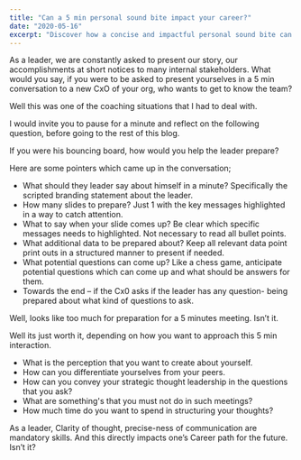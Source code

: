 ```yaml
---
title: "Can a 5 min personal sound bite impact your career?"
date: "2020-05-16"
excerpt: "Discover how a concise and impactful personal sound bite can significantly influence your career trajectory."
---
```


As a leader, we are constantly asked to present our story, our accomplishments at short notices to many internal stakeholders. What would you say, if you were to be asked to present yourselves in a 5 min conversation to a new CxO of your org, who wants to get to know the team?

Well this was one of the coaching situations that I had to deal with.

I would invite you to pause for a minute and reflect on the following question, before going to the rest of this blog.

If you were his bouncing board, how would you help the leader prepare?

Here are some pointers which came up in the conversation;

*   What should they leader say about himself in a minute? Specifically the scripted branding statement about the leader.
*   How many slides to prepare? Just 1 with the key messages highlighted in a way to catch attention.
*   What to say when your slide comes up? Be clear which specific messages needs to highlighted. Not necessary to read all bullet points.
*   What additional data to be prepared about? Keep all relevant data point print outs in a structured manner to present if needed.
*   What potential questions can come up? Like a chess game, anticipate potential questions which can come up and what should be answers for them.
*   Towards the end – if the Cx0 asks if the leader has any question- being prepared about what kind of questions to ask.

Well, looks like too much for preparation for a 5 minutes meeting. Isn’t it.

Well its just worth it, depending on how you want to approach this 5 min interaction.

*   What is the perception that you want to create about yourself.
*   How can you differentiate yourselves from your peers.
*   How can you convey your strategic thought leadership in the questions that you ask?
*   What are something's that you must not do in such meetings?
*   How much time do you want to spend in structuring your thoughts?

As a leader, Clarity of thought, precise-ness of communication are mandatory skills. And this directly impacts one’s Career path for the future. Isn’t it?

